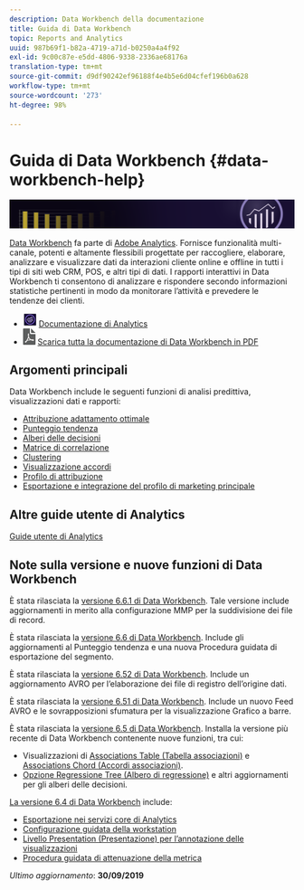 ```yaml
---
description: Data Workbench della documentazione
title: Guida di Data Workbench
topic: Reports and Analytics
uuid: 987b69f1-b82a-4719-a71d-b0250a4a4f92
exl-id: 9c00c87e-e5dd-4806-9338-2336ae68176a
translation-type: tm+mt
source-git-commit: d9df90242ef96188f4e4b5e6d04cfef196b0a628
workflow-type: tm+mt
source-wordcount: '273'
ht-degree: 98%

---
```


# Guida di Data Workbench {#data-workbench-help}

![Banner](/help/home/assets/doc_banner_workbench.png)

[Data Workbench](http://www.adobe.com/it/solutions/digital-analytics/data-workbench.html) fa parte di [Adobe Analytics](http://www.adobe.com/it/solutions/digital-analytics.html). Fornisce funzionalità multi-canale, potenti e altamente flessibili progettate per raccogliere, elaborare, analizzare e visualizzare dati da interazioni cliente online e offline in tutti i tipi di siti web CRM, POS, e altri tipi di dati. I rapporti interattivi in Data Workbench ti consentono di analizzare e rispondere secondo informazioni statistiche pertinenti in modo da monitorare l’attività e prevedere le tendenze dei clienti.

* ![icona analytics](assets/analytics-icon-24.png) [Documentazione di Analytics](https://docs.adobe.com/content/help/it-IT/analytics/landing/home.html)
* ![icona PDF](assets/pdf_icon.png) [Scarica tutta la documentazione di Data Workbench in PDF](/help/home/assets/data-workbench.pdf)

## Argomenti principali

Data Workbench include le seguenti funzioni di analisi predittiva, visualizzazioni dati e rapporti:

* [Attribuzione adattamento ottimale](/help/home/c-get-started/c-attribution-profiles/c-attrib-algorithmic/c-attrib-algorithmic.md)
* [Punteggio tendenza](/help/home/c-get-started/c-analysis-vis/c-visitor-propensity/c-visitor-propensity.md)
* [Alberi delle decisioni](/help/home/c-get-started/c-analysis-vis/c-decision-trees/c-decision-trees.md)
* [Matrice di correlazione](/help/home/c-get-started/c-analysis-vis/c-correlation-analysis/c-correlation-analysis.md)
* [Clustering](/help/home/c-get-started/c-analysis-vis/c-visitor-cluster/c-visitor-cluster.md)
* [Visualizzazione accordi](/help/home/c-get-started/c-analysis-vis/c-chord-visualization.md)
* [Profilo di attribuzione](/help/home/c-get-started/c-attribution-profiles/c-rules-attrib/c-rules-attrib.md)
* [Esportazione e integrazione del profilo di marketing principale](/help/home/c-get-started/c-exp-data-seg-exp/c-mmp-integration.md)

## Altre guide utente di Analytics

[Guide utente di Analytics](https://docs.adobe.com/content/help/en/analytics/landing/home.html)

## Note sulla versione e nuove funzioni di Data Workbench

È stata rilasciata la [versione 6.6.1 di Data Workbench](/help/home/c-release-notes-insight/c-6-6-1.md). Tale versione include aggiornamenti in merito alla configurazione MMP per la suddivisione dei file di record.

È stata rilasciata la [versione 6.6 di Data Workbench](/help/home/c-release-notes-insight/c-6-6.md). Include gli aggiornamenti al Punteggio tendenza e una nuova Procedura guidata di esportazione del segmento.

È stata rilasciata la [versione 6.52 di Data Workbench](/help/home/c-release-notes-insight/c-6-52.md). Include un aggiornamento AVRO per l’elaborazione dei file di registro dell’origine dati.

È stata rilasciata la [versione 6.51 di Data Workbench](/help/home/c-release-notes-insight/c-6-51.md). Include un nuovo Feed AVRO e le sovrapposizioni sfumatura per la visualizzazione Grafico a barre.

È stata rilasciata la [versione 6.5 di Data Workbench](/help/home/c-release-notes-insight/c-6-5.md). Installa la versione più recente di Data Workbench contenente nuove funzioni, tra cui:

* Visualizzazioni di [Associations Table (Tabella associazioni)](/help/home/c-get-started/c-analysis-vis/associations-visualization.md) e [Associations Chord (Accordi associazioni)](/help/home/c-get-started/c-analysis-vis/associations-chord.md).
* [Opzione Regressione Tree (Albero di regressione)](/help/home/c-get-started/c-analysis-vis/c-decision-trees/c-decision-trees-regression.md) e altri aggiornamenti per gli alberi delle decisioni.

[La versione 6.4 di Data Workbench](/help/home/c-release-notes-insight/c-6-4/c-6-4.md) include:

* [Esportazione nei servizi core di Analytics](/help/home/c-release-notes-insight/c-6-4/dwb-crs-integration.md)
* [Configurazione guidata della workstation](/help/home/c-install-insight/install-setup/dwb-client-installer.md)
* [Livello Presentation (Presentazione) per l’annotazione delle visualizzazioni](/help/home/c-get-started/c-vis/c-present-layer.md)
* [Procedura guidata di attenuazione della metrica](/help/home/c-get-started/c-vis/dwb-create-metricdim/dwb-create-metricdim.md)

*Ultimo aggiornamento*: **30/09/2019**
